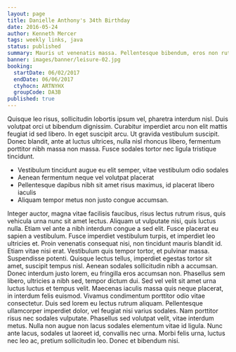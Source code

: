 ```yaml
---
layout: page
title: Danielle Anthony's 34th Birthday
date: 2016-05-24
author: Kenneth Mercer
tags: weekly links, java
status: published
summary: Mauris ut venenatis massa. Pellentesque bibendum, eros non rutrum pharetra.
banner: images/banner/leisure-02.jpg
booking:
  startDate: 06/02/2017
  endDate: 06/06/2017
  ctyhocn: ARTNYHX
  groupCode: DA3B
published: true
---
```

Quisque leo risus, sollicitudin lobortis ipsum vel, pharetra interdum nisl. Duis volutpat orci ut bibendum dignissim. Curabitur imperdiet arcu non elit mattis feugiat id sed libero. In eget suscipit arcu. Ut gravida vestibulum suscipit. Donec blandit, ante at luctus ultrices, nulla nisl rhoncus libero, fermentum porttitor nibh massa non massa. Fusce sodales tortor nec ligula tristique tincidunt.

* Vestibulum tincidunt augue eu elit semper, vitae vestibulum odio sodales
* Aenean fermentum neque vel volutpat placerat
* Pellentesque dapibus nibh sit amet risus maximus, id placerat libero iaculis
* Aliquam tempor metus non justo congue accumsan.

Integer auctor, magna vitae facilisis faucibus, risus lectus rutrum risus, quis vehicula urna nunc sit amet lectus. Aliquam ut vulputate nisi, quis luctus nulla. Etiam vel ante a nibh interdum congue a sed elit. Fusce placerat eu sapien a vestibulum. Fusce imperdiet vestibulum turpis, et imperdiet leo ultricies et. Proin venenatis consequat nisi, non tincidunt mauris blandit id. Etiam vitae nisi erat. Vestibulum quis tempor tortor, et pulvinar massa. Suspendisse potenti. Quisque lectus tellus, imperdiet egestas tortor sit amet, suscipit tempus nisl. Aenean sodales sollicitudin nibh a accumsan.
Donec interdum justo lorem, eu fringilla eros accumsan non. Phasellus sem libero, ultricies a nibh sed, tempor dictum dui. Sed vel velit sit amet urna luctus luctus et tempus velit. Maecenas iaculis massa quis neque placerat, in interdum felis euismod. Vivamus condimentum porttitor odio vitae consectetur. Duis sed lorem eu lectus rutrum aliquam. Pellentesque ullamcorper imperdiet dolor, vel feugiat nisi varius sodales. Nam porttitor risus nec sodales vulputate. Phasellus sed volutpat velit, vitae interdum metus. Nulla non augue non lacus sodales elementum vitae id ligula. Nunc ante lacus, sodales ut laoreet id, convallis nec urna. Morbi felis urna, luctus nec leo ac, pretium sollicitudin leo. Donec et bibendum nisi.
